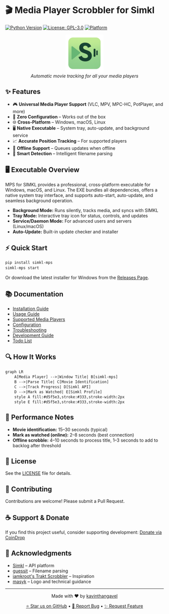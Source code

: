 # 🎬 Media Player Scrobbler for Simkl

[![Python Version](https://img.shields.io/badge/python-3.9%2B-blue.svg)](https://www.python.org/downloads/)
[![License: GPL-3.0](https://img.shields.io/badge/License-GPL%20v3-blue.svg)](https://www.gnu.org/licenses/gpl-3.0)
[![Platform](https://img.shields.io/badge/platform-Windows%20%7C%20macOS%20%7C%20Linux-blue.svg)]()

<div align="center">
  <img src="simkl_mps/assets/simkl-mps.png" alt="SIMKL MPS Logo" width="120"/>
  <br/>
  <em>Automatic movie tracking for all your media players</em>
</div>

## ✨ Features

- 🎮 **Universal Media Player Support** (VLC, MPV, MPC-HC, PotPlayer, and more)
- 🚀 **Zero Configuration** – Works out of the box
- 🌐 **Cross-Platform** – Windows, macOS, Linux
- 🖥️ **Native Executable** – System tray, auto-update, and background service
- 📈 **Accurate Position Tracking** – For supported players
- 🔌 **Offline Support** – Queues updates when offline
- 🧠 **Smart Detection** – Intelligent filename parsing

## 🖥️ Executable Overview

MPS for SIMKL provides a professional, cross-platform executable for Windows, macOS, and Linux. The EXE bundles all dependencies, offers a native system tray interface, and supports auto-start, auto-update, and seamless background operation.

- **Background Mode:** Runs silently, tracks media, and syncs with SIMKL
- **Tray Mode:** Interactive tray icon for status, controls, and updates
- **Service/Daemon Mode:** For advanced users and servers (Linux/macOS)
- **Auto-Update:** Built-in update checker and installer

## ⚡ Quick Start

```bash
pip install simkl-mps
simkl-mps start
```

Or download the latest installer for Windows from the [Releases Page](https://github.com/kavinthangavel/media-player-scrobbler-for-simkl/releases/latest).

## 📚 Documentation

- [Installation Guide](docs/installation.md)
- [Usage Guide](docs/usage.md)
- [Supported Media Players](docs/media-players.md)
- [Configuration](docs/configuration.md)
- [Troubleshooting](docs/troubleshooting.md)
- [Development Guide](docs/development.md)
- [Todo List](docs/todo.md)

## 🔍 How It Works

```mermaid
graph LR
    A[Media Player] -->|Window Title| B[simkl-mps]
    B -->|Parse Title| C[Movie Identification]
    C -->|Track Progress| D[Simkl API]
    D -->|Mark as Watched| E[Simkl Profile]
    style A fill:#d5f5e3,stroke:#333,stroke-width:2px
    style E fill:#d5f5e3,stroke:#333,stroke-width:2px
```

## 🚦 Performance Notes

- **Movie identification:** 15–30 seconds (typical)
- **Mark as watched (online):** 2–8 seconds (best connection)
- **Offline scrobble:** 4–10 seconds to process title, 1–3 seconds to add to backlog after threshold

## 📝 License

See the [LICENSE](LICENSE) file for details.

## 🤝 Contributing

Contributions are welcome! Please submit a Pull Request.

## ☕ Support & Donate

If you find this project useful, consider supporting development:
[Donate via CoinDrop](https://coindrop.to/kavinthangavel)

## 🙏 Acknowledgments

- [Simkl](https://simkl.com) – API platform
- [guessit](https://github.com/guessit-io/guessit) – Filename parsing
- [iamkroot's Trakt Scrobbler](https://github.com/iamkroot/trakt-scrobbler/) – Inspiration
- [masyk](https://github.com/masyk) – Logo and technical guidance

---

<div align="center">
  <p>Made with ❤️ by <a href="https://github.com/kavinthangavel">kavinthangavel</a></p>
  <p>
    <a href="https://github.com/kavinthangavel/media-player-scrobbler-for-simkl/stargazers">⭐ Star us on GitHub</a> •
    <a href="https://github.com/kavinthangavel/media-player-scrobbler-for-simkl/issues">🐞 Report Bug</a> •
    <a href="https://github.com/kavinthangavel/media-player-scrobbler-for-simkl/issues">✨ Request Feature</a>
  </p>
</div>

